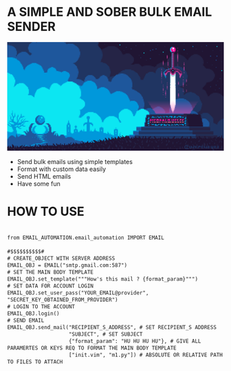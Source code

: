 # A SIMPLE AND SOBER BULK EMAIL SENDER

![](ZZZ/ZZZ.png)

* Send bulk emails using simple templates
* Format with custom data easily
* Send HTML emails
* Have some fun

# HOW TO USE
```python3

from EMAIL_AUTOMATION.email_automation IMPORT EMAIL

#$$$$$$$$$$#
# CREATE_OBJECT WITH SERVER ADDRESS
EMAIL_OBJ = EMAIL("smtp.gmail.com:587")
# SET THE MAIN BODY TEMPLATE
EMAIL_OBJ.set_template("""How's this mail ? {format_param}""")
# SET DATA FOR ACCOUNT LOGIN
EMAIL_OBJ.set_user_pass("YOUR_EMAIL@provider", "SECRET_KEY_OBTAINED_FROM_PROVIDER")
# LOGIN TO THE ACCOUNT
EMAIL_OBJ.login()
# SEND EMAIL
EMAIL_OBJ.send_mail("RECIPIENT_S_ADDRESS", # SET RECIPIENT_S ADDRESS
                    "SUBJECT", # SET SUBJECT
                    {"format_param": "HU HU HU HU"}, # GIVE ALL PARAMERTES OR KEYS REQ TO FORMAT THE MAIN BODY TEMPLATE
                    ["init.vim", "m1.py"]) # ABSOLUTE OR RELATIVE PATH TO FILES TO ATTACH
